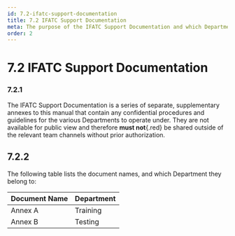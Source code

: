```yaml
---
id: 7.2-ifatc-support-documentation
title: 7.2 IFATC Support Documentation
meta: The purpose of the IFATC Support Documentation and which Department each annex belongs to.
order: 2
---
```


# 7.2  IFATC Support Documentation

 

### 7.2.1    

The IFATC Support Documentation is a series of separate, supplementary annexes to this manual that contain any confidential procedures and guidelines for the various Departments to operate under. They are not available for public view and therefore **must not**{.red} be shared outside of the relevant team channels without prior authorization.



## 7.2.2

The following table lists the document names, and which Department they belong to:



| Document Name | Department |
| ------------- | ---------- |
| Annex A       | Training   |
| Annex B       | Testing    |


